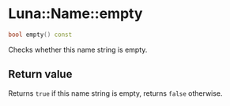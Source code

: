 # Luna::Name::empty

```c++
bool empty() const
```

Checks whether this name string is empty. 



## Return value
Returns `true` if this name string is empty, returns `false` otherwise. 

